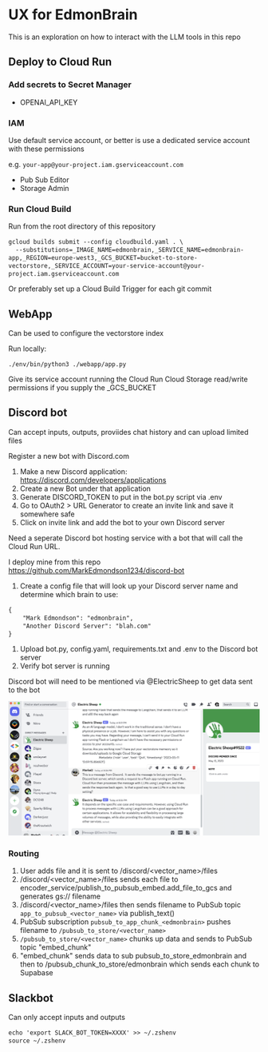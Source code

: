 # UX for EdmonBrain

This is an exploration on how to interact with the LLM tools in this repo

## Deploy to Cloud Run

### Add secrets to Secret Manager

* OPENAI_API_KEY

### IAM

Use default service account, or better is use a dedicated service account with these permissions

e.g. `your-app@your-project.iam.gserviceaccount.com`

* Pub Sub Editor
* Storage Admin

### Run Cloud Build

Run from the root directory of this repository

```
gcloud builds submit --config cloudbuild.yaml . \
  --substitutions=_IMAGE_NAME=edmonbrain,_SERVICE_NAME=edmonbrain-app,_REGION=europe-west3,_GCS_BUCKET=bucket-to-store-vectorstore,_SERVICE_ACCOUNT=your-service-account@your-project.iam.gserviceaccount.com
```

Or preferably set up a Cloud Build Trigger for each git commit


## WebApp

Can be used to configure the vectorstore index

Run locally:

```
./env/bin/python3 ./webapp/app.py   
```

Give its service account running the Cloud Run Cloud Storage read/write permissions if you supply the _GCS_BUCKET

## Discord bot

Can accept inputs, outputs, proviides chat history and can upload limited files

Register a new bot with Discord.com

1. Make a new Discord application: https://discord.com/developers/applications
1. Create a new Bot under that application
1. Generate DISCORD_TOKEN to put in the bot.py script via .env
1. Go to OAuth2 > URL Generator to create an invite link and save it somewhere safe
1. Click on invite link and add the bot to your own Discord server

Need a seperate Discord bot hosting service with a bot that will call the Cloud Run URL.

I deploy mine from this repo https://github.com/MarkEdmondson1234/discord-bot

1. Create a config file that will look up your Discord server name and determine which brain to use:

```
{
	"Mark Edmondson": "edmonbrain",
	"Another Discord Server": "blah.com"
}
```

1. Upload bot.py, config.yaml, requirements.txt and .env to the Discord bot server
1. Verify bot server is running

Discord bot will need to be mentioned via @ElectricSheep to get data sent to the bot

![](img/discord-llm-bit.png)

### 

### Routing

1. User adds file and it is sent to /discord/<vector_name>/files
2. /discord/<vector_name>/files sends each file to encoder_service/publish_to_pubsub_embed.add_file_to_gcs and generates gs:// filename
3. /discord/<vector_name>/files then sends filename to PubSub topic `app_to_pubsub_<vector_name>` via publish_text()
4. PubSub subscription `pubsub_to_app_chunk_<edmonbrain>` pushes filename to `/pubsub_to_store/<vector_name>`
5. `/pubsub_to_store/<vector_name>` chunks up data and sends to PubSub topic "embed_chunk"
6. "embed_chunk" sends data to sub pubsub_to_store_edmonbrain and then to /pubsub_chunk_to_store/edmonbrain which sends each chunk to Supabase

## Slackbot

Can only accept inputs and outputs

```
echo 'export SLACK_BOT_TOKEN=XXXX' >> ~/.zshenv
source ~/.zshenv
```